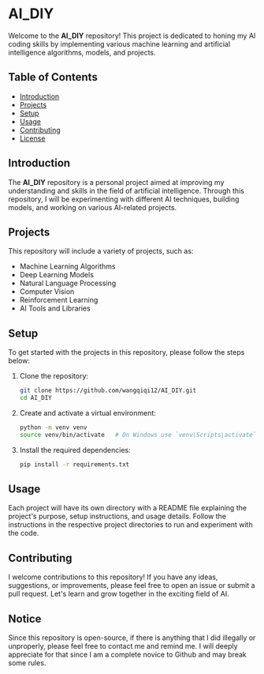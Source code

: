 # AI_DIY

Welcome to the **AI_DIY** repository! This project is dedicated to honing my AI coding skills by implementing various machine learning and artificial intelligence algorithms, models, and projects.

## Table of Contents

- [Introduction](#introduction)
- [Projects](#projects)
- [Setup](#setup)
- [Usage](#usage)
- [Contributing](#contributing)
- [License](#notice)

## Introduction

The **AI_DIY** repository is a personal project aimed at improving my understanding and skills in the field of artificial intelligence. Through this repository, I will be experimenting with different AI techniques, building models, and working on various AI-related projects.

## Projects

This repository will include a variety of projects, such as:

- Machine Learning Algorithms
- Deep Learning Models
- Natural Language Processing
- Computer Vision
- Reinforcement Learning
- AI Tools and Libraries

## Setup

To get started with the projects in this repository, please follow the steps below:

1. Clone the repository:

    ```bash
    git clone https://github.com/wangqiqi12/AI_DIY.git
    cd AI_DIY
    ```

2. Create and activate a virtual environment:

    ```bash
    python -m venv venv
    source venv/bin/activate   # On Windows use `venv\Scripts\activate`
    ```

3. Install the required dependencies:

    ```bash
    pip install -r requirements.txt
    ```

## Usage

Each project will have its own directory with a README file explaining the project's purpose, setup instructions, and usage details. Follow the instructions in the respective project directories to run and experiment with the code.

## Contributing

I welcome contributions to this repository! If you have any ideas, suggestions, or improvements, please feel free to open an issue or submit a pull request. Let's learn and grow together in the exciting field of AI.

## Notice

Since this repository is open-source, if there is anything that I did illegally or unproperly, please feel free to contact me and remind me. I will deeply appreciate for that since I am a complete novice to Github and may break some rules.

